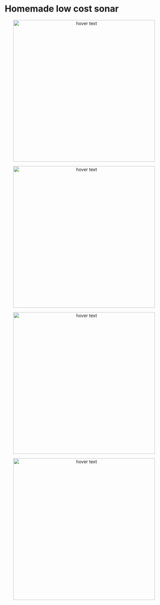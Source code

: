# Homemade low cost sonar

<p align="center">
<img src="https://github.com/Zahorack/embedded-open-projects/blob/master/HMR-02/Photodocumentation/HMR_02/1.jpg" width="450" title="hover text">
</p>


<p align="center">
<img src="https://github.com/Zahorack/embedded-open-projects/blob/master/HMR-02/Photodocumentation/HMR_02/2.jpg" width="450" title="hover text">
</p>


<p align="center">
<img src="https://github.com/Zahorack/embedded-open-projects/blob/master/HMR-02/Photodocumentation/HMR_02/3.jpg" width="450" title="hover text">
</p>


<p align="center">
<img src="https://github.com/Zahorack/embedded-open-projects/blob/master/HMR-02/Photodocumentation/HMR_02/price.png" width="450" title="hover text">
</p>
